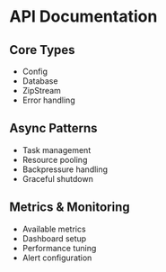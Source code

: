 # API Documentation

## Core Types
- Config
- Database
- ZipStream
- Error handling

## Async Patterns
- Task management
- Resource pooling
- Backpressure handling
- Graceful shutdown

## Metrics & Monitoring
- Available metrics
- Dashboard setup
- Performance tuning
- Alert configuration 